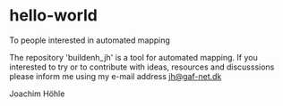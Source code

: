# hello-world

To people interested in automated mapping

The repository 'buildenh_jh' is a tool for automated mapping.
If you interested to try or to contribute with ideas, resources and discusssions
please inform me using my e-mail address jh@gaf-net.dk

Joachim Höhle
